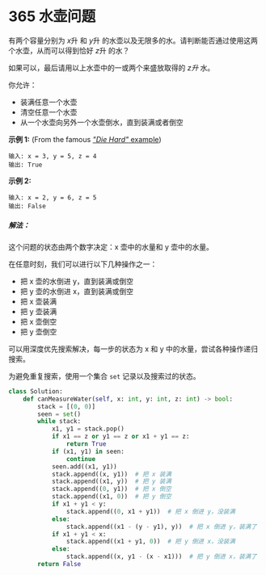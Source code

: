 # 365 水壶问题

有两个容量分别为 *x*升 和 *y*升 的水壶以及无限多的水。请判断能否通过使用这两个水壶，从而可以得到恰好 *z*升 的水？

如果可以，最后请用以上水壶中的一或两个来盛放取得的 *z升* 水。

你允许：

- 装满任意一个水壶
- 清空任意一个水壶
- 从一个水壶向另外一个水壶倒水，直到装满或者倒空

**示例 1:** (From the famous [*"Die Hard"* example](https://www.youtube.com/watch?v=BVtQNK_ZUJg))

```
输入: x = 3, y = 5, z = 4
输出: True
```

**示例 2:**

```
输入: x = 2, y = 6, z = 5
输出: False
```

##### 解法：

这个问题的状态由两个数字决定：x 壶中的水量和 y 壶中的水量。

在任意时刻，我们可以进行以下几种操作之一：

+ 把 x 壶的水倒进 y，直到装满或倒空
+ 把 y 壶的水倒进 x，直到装满或倒空
+ 把 x 壶装满
+ 把 y 壶装满
+ 把 x 壶倒空
+ 把 y 壶倒空

可以用深度优先搜索解决，每一步的状态为 x 和 y 中的水量，尝试各种操作递归搜索。

为避免重复搜索，使用一个集合 `set` 记录以及搜索过的状态。

```python
class Solution:
    def canMeasureWater(self, x: int, y: int, z: int) -> bool:
        stack = [(0, 0)]
        seen = set()
        while stack:
            x1, y1 = stack.pop()
            if x1 == z or y1 == z or x1 + y1 == z:
                return True
            if (x1, y1) in seen:
                continue
            seen.add((x1, y1))
            stack.append((x, y1))  # 把 x 装满
            stack.append((x1, y))  # 把 y 装满
            stack.append((0, y1))  # 把 x 倒空
            stack.append((x1, 0))  # 把 y 倒空
            if x1 + y1 < y:
                stack.append((0, x1 + y1))  # 把 x 倒进 y，没装满
            else:
                stack.append((x1 - (y - y1), y))  # 把 x 倒进 y，装满了
            if x1 + y1 < x:
                stack.append((x1 + y1, 0))  # 把 y 倒进 x，没装满
            else:
                stack.append((x, y1 - (x - x1)))  # 把 y 倒进 x，装满了
        return False
```

